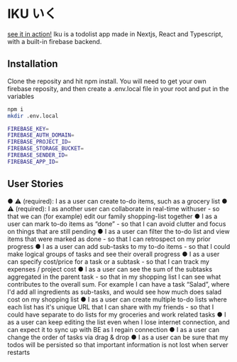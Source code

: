# IKU いく

[see it in action!](https://iku.vercel.app/)
Iku is a todolist app made in Nextjs, React and Typescript, with a built-in firebase backend.

## Installation

Clone the reposity and hit npm install. You will need to get your own firebase reposity, and then create a .env.local file in your root and put in the variables

```bash
npm i
mkdir .env.local
```

```bash
FIREBASE_KEY=
FIREBASE_AUTH_DOMAIN=
FIREBASE_PROJECT_ID=
FIREBASE_STORAGE_BUCKET=
FIREBASE_SENDER_ID=
FIREBASE_APP_ID=
```

## User Stories
●  ⚠ (required): I as a user can create to-do items, such as a grocery list
●  ⚠ (required): I as ​another user​ can collaborate in real-time with ​user​ - so that we can (for example) edit our family shopping-list together
●  I as a user can mark to-do items as “done” - so that I can avoid clutter and focus on things that are still pending
●  I as a user can filter the to-do list and view items that were marked as done - so that I can retrospect on my prior progress
●  I as a user can add sub-tasks to my to-do items - so that I could make logical groups of tasks and see their overall progress
●  I as a user can specify cost/price for a task or a subtask - so that I can track my expenses / project cost
●  I as a user can see the sum of the subtasks aggregated in the parent task - so that in my shopping list I can see what contributes to the overall sum. For example I can have a task “Salad”, where I'd add all ingredients as sub-tasks, and would see how much does salad cost on my shopping list
●  I as a user can create multiple to-do lists where each list has it's unique URL that I can share with my friends - so that I could have separate to do lists for my groceries and work related tasks
●  I as a user can keep editing the list even when I lose internet connection, and can expect it to sync up with BE as I regain connection
●  I as a user can change the order of tasks via drag & drop
●  I as a user can be sure that my todos will be persisted so that important information is not lost when server restarts

